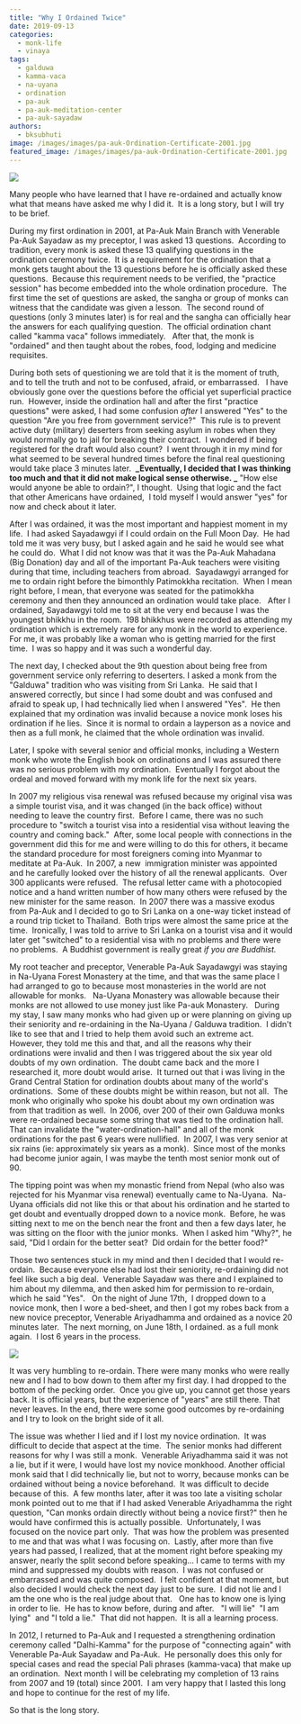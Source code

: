```yaml
---
title: "Why I Ordained Twice"
date: 2019-09-13
categories: 
  - monk-life
  - vinaya
tags: 
  - galduwa
  - kamma-vaca
  - na-uyana
  - ordination
  - pa-auk
  - pa-auk-meditation-center
  - pa-auk-sayadaw
authors: 
  - bksubhuti
image: /images/images/pa-auk-Ordination-Certificate-2001.jpg
featured_image: /images/images/pa-auk-Ordination-Certificate-2001.jpg
---
```


![](/images/pa-auk-Ordination-Certificate-2001.jpg)

Many people who have learned that I have re-ordained and actually know what that means have asked me why I did it.  It is a long story, but I will try to be brief. 

During my first ordination in 2001, at Pa-Auk Main Branch with Venerable Pa-Auk Sayadaw as my preceptor, I was asked 13 questions.  According to tradition, every monk is asked these 13 qualifying questions in the ordination ceremony twice.  It is a requirement for the ordination that a monk gets taught about the 13 questions before he is officially asked these questions.  Because this requirement needs to be verified, the "practice session" has become embedded into the whole ordination procedure.  The first time the set of questions are asked, the sangha or group of monks can witness that the candidate was given a lesson.  The second round of questions (only 3 minutes later) is for real and the sangha can officially hear the answers for each qualifying question.  The official ordination chant called "kamma vaca" follows immediately.   After that, the monk is "ordained" and then taught about the robes, food, lodging and medicine requisites.

During both sets of questioning we are told that it is the moment of truth, and to tell the truth and not to be confused, afraid, or embarrassed.   I have obviously gone over the questions before the official yet superficial practice run.  However, inside the ordination hall and after the first "practice questions" were asked, I had some confusion _after_ I answered "Yes" to the question "Are you free from government service?"  This rule is to prevent active duty (military) deserters from seeking asylum in robes when they would normally go to jail for breaking their contract.  I wondered if being registered for the draft would also count?  I went through it in my mind for what seemed to be several hundred times before the final real questioning would take place 3 minutes later.  **_Eventually, I decided that I was thinking too much and that it did not make logical sense otherwise. _** "How else would anyone be able to ordain?", I thought.  Using that logic and the fact that other Americans have ordained,  I told myself I would answer "yes" for now and check about it later.

After I was ordained, it was the most important and happiest moment in my life.  I had asked Sayadawgyi if I could ordain on the Full Moon Day.  He had told me it was very busy, but I asked again and he said he would see what he could do.  What I did not know was that it was the Pa-Auk Mahadana (Big Donation) day and all of the important Pa-Auk teachers were visiting during that time, including teachers from abroad.  Sayadawgyi arranged for me to ordain right before the bimonthly Patimokkha recitation.  When I mean right before, I mean, that everyone was seated for the patimokkha ceremony and then they announced an ordination would take place.   After I ordained, Sayadawgyi told me to sit at the very end because I was the youngest bhikkhu in the room.  198 bhikkhus were recorded as attending my ordination which is extremely rare for any monk in the world to experience.  For me, it was probably like a woman who is getting married for the first time.  I was so happy and it was such a wonderful day. 

The next day, I checked about the 9th question about being free from government service only referring to deserters. I asked a monk from the "Galduwa" tradition who was visiting from Sri Lanka.  He said that I answered correctly, but since I had some doubt and was confused and afraid to speak up, I had technically lied when I answered "Yes".  He then explained that my ordination was invalid because a novice monk loses his ordination if he lies.  Since it is normal to ordain a layperson as a novice and then as a full monk, he claimed that the whole ordination was invalid.

Later, I spoke with several senior and official monks, including a Western monk who wrote the English book on ordinations and I was assured there was no serious problem with my ordination.  Eventually I forgot about the ordeal and moved forward with my monk life for the next six years.

In 2007 my religious visa renewal was refused because my original visa was a simple tourist visa, and it was changed (in the back office) without needing to leave the country first.  Before I came, there was no such procedure to "switch a tourist visa into a residential visa without leaving the country and coming back."  After, some local people with connections in the government did this for me and were willing to do this for others, it became the standard procedure for most foreigners coming into Myanmar to meditate at Pa-Auk.  In 2007, a new  immigration minister was appointed and he carefully looked over the history of all the renewal applicants.  Over 300 applicants were refused.  The refusal letter came with a photocopied notice and a hand written number of how many others were refused by the new minister for the same reason.  In 2007 there was a massive exodus from Pa-Auk and I decided to go to Sri Lanka on a one-way ticket instead of a round trip ticket to Thailand.  Both trips were almost the same price at the time.  Ironically, I was told to arrive to Sri Lanka on a tourist visa and it would later get "switched" to a residential visa with no problems and there were no problems.  A Buddhist government is really great _if you are Buddhist._ 

My root teacher and preceptor, Venerable Pa-Auk Sayadawgyi was staying in Na-Uyana Forest Monastery at the time, and that was the same place I had arranged to go to because most monasteries in the world are not allowable for monks.   Na-Uyana Monastery was allowable because their monks are not allowed to use money just like Pa-auk Monastery.   During my stay, I saw many monks who had given up or were planning on giving up their seniority and re-ordaining in the Na-Uyana / Galduwa tradition.  I didn't like to see that and I tried to help them avoid such an extreme act.  However, they told me this and that, and all the reasons why their ordinations were invalid and then I was triggered about the six year old doubts of my own ordination.  The doubt came back and the more I researched it, more doubt would arise.  It turned out that i was living in the Grand Central Station for ordination doubts about many of the world's ordinations.  Some of these doubts might be within reason, but not all.  The monk who originally who spoke his doubt about my own ordination was from that tradition as well.  In 2006, over 200 of their own Galduwa monks were re-ordained because some string that was tied to the ordination hall.  That can invalidate the "water-ordination-hall" and all of the monk ordinations for the past 6 years were nullified.  In 2007, I was very senior at six rains (ie: approximately six years as a monk).  Since most of the monks had become junior again, I was maybe the tenth most senior monk out of 90.

The tipping point was when my monastic friend from Nepal (who also was rejected for his Myanmar visa renewal) eventually came to Na-Uyana.  Na-Uyana officials did not like this or that about his ordination and he started to get doubt and eventually dropped down to a novice monk.  Before, he was sitting next to me on the bench near the front and then a few days later, he was sitting on the floor with the junior monks.  When I asked him "Why?", he said, "Did I ordain for the better seat?  Did ordain for the better food?" 

Those two sentences stuck in my mind and then I decided that I would re-ordain.  Because everyone else had lost their seniority, re-ordaining did not feel like such a big deal.  Venerable Sayadaw was there and I explained to him about my dilemma, and then asked him for permission to re-ordain, which he said "Yes".   On the night of June 17th,  I dropped down to a novice monk, then I wore a bed-sheet, and then I got my robes back from a new novice preceptor, Venerable Ariyadhamma and ordained as a novice 20 minutes later.  The next morning, on June 18th, I ordained. as a full monk again.  I lost 6 years in the process.  

![](/images/Ordination-Certificate-Yellow-2007-e1569827183396.jpg)

It was very humbling to re-ordain. There were many monks who were really new and I had to bow down to them after my first day. I had dropped to the bottom of the pecking order.  Once you give up, you cannot get those years back. It is official years, but the experience of "years" are still there. That never leaves. In the end, there were some good outcomes by re-ordaining and I try to look on the bright side of it all.

The issue was whether I lied and if I lost my novice ordination.  It was difficult to decide that aspect at the time.  The senior monks had different reasons for why I was still a monk.  Venerable Ariyadhamma said it was not a lie, but if it were, I would have lost my novice monkhood. Another official monk said that I did technically lie, but not to worry, because monks can be ordained without being a novice beforehand.  It was difficult to decide because of this.  A few months later, after it was too late a visiting scholar monk pointed out to me that if I had asked Venerable Ariyadhamma the right question, "Can monks ordain directly without being a novice first?" then he would have confirmed this is actually possible.  Unfortunately, I was focused on the novice part only.  That was how the problem was presented to me and that was what I was focusing on.  Lastly, after more than five years had passed, I realized, that at the moment right before speaking my answer, nearly the split second before speaking... I came to terms with my mind and suppressed my doubts with reason.  I was not confused or embarrassed and was quite composed.  I felt confident at that moment, but also decided I would check the next day just to be sure.  I did not lie and I am the one who is the real judge about that.   One has to know one is lying in order to lie.  He has to know before, during and after.   "I will lie"  "I am lying"  and "I told a lie."  That did not happen.  It is all a learning process.

In 2012, I returned to Pa-Auk and I requested a strengthening ordination ceremony called "Dalhi-Kamma" for the purpose of "connecting again" with Venerable Pa-Auk Sayadaw and Pa-Auk.  He personally does this only for special cases and read the special Pali phrases (kamma-vaca) that make up an ordination.  Next month I will be celebrating my completion of 13 rains from 2007 and 19 (total) since 2001.  I am very happy that I lasted this long and hope to continue for the rest of my life.

So that is the long story.